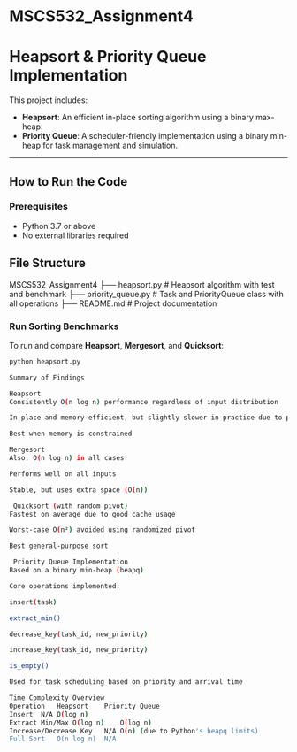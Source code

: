 # MSCS532_Assignment4
#  Heapsort & Priority Queue Implementation

This project includes:
- **Heapsort**: An efficient in-place sorting algorithm using a binary max-heap.
- **Priority Queue**: A scheduler-friendly implementation using a binary min-heap for task management and simulation.

---

##  How to Run the Code

###  Prerequisites
- Python 3.7 or above
- No external libraries required

## File Structure
MSCS532_Assignment4
├── heapsort.py # Heapsort algorithm with test and benchmark
├── priority_queue.py # Task and PriorityQueue class with all operations
├── README.md # Project documentation

###  Run Sorting Benchmarks
To run and compare **Heapsort**, **Mergesort**, and **Quicksort**:

```bash
python heapsort.py

Summary of Findings

Heapsort
Consistently O(n log n) performance regardless of input distribution

In-place and memory-efficient, but slightly slower in practice due to poor cache performance

Best when memory is constrained

Mergesort
Also, O(n log n) in all cases

Performs well on all inputs

Stable, but uses extra space (O(n))

 Quicksort (with random pivot)
Fastest on average due to good cache usage

Worst-case O(n²) avoided using randomized pivot

Best general-purpose sort

 Priority Queue Implementation
Based on a binary min-heap (heapq)

Core operations implemented:

insert(task)

extract_min()

decrease_key(task_id, new_priority)

increase_key(task_id, new_priority)

is_empty()

Used for task scheduling based on priority and arrival time

Time Complexity Overview
Operation	Heapsort	Priority Queue
Insert	N/A	O(log n)
Extract Min/Max	O(log n)	O(log n)
Increase/Decrease Key	N/A	O(n) (due to Python's heapq limits)
Full Sort	O(n log n)	N/A
